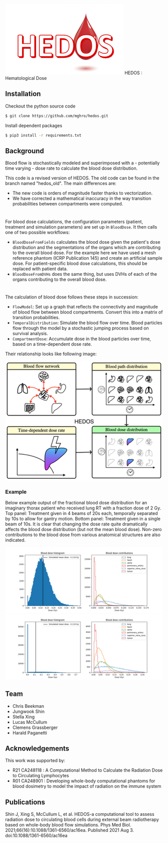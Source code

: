 <img src="figures/logo.png">
HEDOS : Hematological Dose

## Installation

Checkout the python source code
```bash
$ git clone https://github.com/mghro/hedos.git

```
Install dependent packages

```bash
$ pip3 install -r requirements.txt
```

## Background
Blood flow is stochastically modeled and superimposed with a - potentially time varying - dose rate to calculate the 
blood dose distribution.

This code is a revised version of HEDOS. The old code can be found in the branch named "hedos_old". The main differences 
are:
 - The new code is orders of magnitude faster thanks to vectorization. 
 - We have corrected a mathematical inaccuracy in the way transition probabilities between compartments were computed.
#
For blood dose calculations, the configuration parameters (patient, treatment and simulation parameters) are set up in 
`BloodDose`. It then calls one of two possible workflows: 
- `BloodDoseFromFields` calculates the blood dose given the patient's dose distribution and the segmentations of 
the organs which are contributing to the overall blood dose. For the example here we have used a mesh reference 
phantom (ICRP Publication 145) and create an artificial sample dose. For patient-specific blood dose calculations, 
this should be replaced with patient data.
- `BloodDoseFromDVHs` does the same thing, but uses DVHs of each of the organs contributing to the overall blood 
dose.

#
The calculation of blood dose follows these steps in succession:
- `FlowModel`: Set up a graph that reflects the connectivity and magnitude of blood flow between blood compartments. 
Convert this into a matrix of transition probabilities.  
- `TemporalDistribution`: Simulate the blood flow over time. Blood particles flow through the model by a stochastic 
jumping process based on survival analysis.
- `CompartmentDose`: Accumulate dose in the blood particles over time, based on a time-dependent dose rate.

Their relationship looks like following image:

<img src="figures/hedos_overview.png">

### Example
Below example output of the fractional blood dose distribution for an imaginary thorax patient who received lung RT with 
a fraction dose of 2 Gy. Top panel: Treatment given in 4 beams of 20s each, temporally separated by 10s to allow for 
gantry motion. Bottom panel: Treatment given in a single beam of 10s. It is clear that changing the dose rate quite 
dramatically affects the blood dose distribution (but not the mean blood dose). Non-zero contributions to the blood dose 
from various anatomical structures are also indicated.

<img src="figures/normal_dose_rate.png">
<img src="figures/high_dose_rate.png">




## Team
- Chris Beekman
- Jungwook Shin
- Stella Xing
- Lucas McCullum
- Clemens Grassberger
- Harald Paganetti

## Acknowledgements
This work was supported by:
- R21 CA248118 : A Computational Method to Calculate the Radiation Dose to Circulating Lymphocytes
- R01 CA248901 : Developing whole-body computational phantoms for blood dosimetry to model the impact of radiation on the immune system

## Publications

Shin J, Xing S, McCullum L, et al. HEDOS-a computational tool to assess radiation dose to circulating blood cells during external beam radiotherapy based on whole-body blood flow simulations. Phys Med Biol. 2021;66(16):10.1088/1361-6560/ac16ea. Published 2021 Aug 3. doi:10.1088/1361-6560/ac16ea
